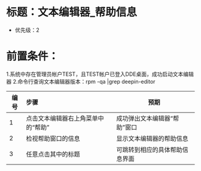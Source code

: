 # 标题：文本编辑器_帮助信息
* 优先级：2
# 前置条件：
1.系统中存在管理员帐户TEST，且TEST帐户已登入DDE桌面，成功启动文本编辑器
2.命令行查询文本编辑器版本：rpm -qa |grep deepin-editor

| 编号 | 步骤                                         | 预期                 |
| ---- | :------------------------------------------- | -------------------- |
| 1    | 点击文本编辑器右上角菜单中的“帮助” | 成功弹出文本编辑器“帮助”窗口 |
| 2    | 检视帮助窗口的信息 |  显示文本编辑器的帮助信息 |
| 3    | 任意点击其中的标题 |  可跳转到相应的具体帮助信息界面 |
